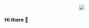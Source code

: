 

<div align="center">
  <img src="[https://media.giphy.com/media/v1.Y2lkPTc5MGI3NjExZTk0YzAxY
            Tc0ZGQzYmNkY2ViNDM0YjFiMDc0OGJmOTg3YzdiNWUzMCZlcD12MV9pbnRlcm5hbF9naWZzX2dpZklkJmN0PWc/PevaIJLfMbPmvqzd1f/giphy.gif](https://www.kapwing.com/videos/64846de6e8ed160018c10f96)">

</div>

### Hi there 👋

<!--
**AnnaAWojtowicz/AnnaAWojtowicz** is a ✨ _special_ ✨ repository because its `README.md` (this file) appears on your GitHub profile.

Here are some ideas to get you started:

- 🔭 I’m currently working on ...
- 🌱 I’m currently learning JavaScript and React

- 💬 Ask me about ... if I want to work with you!
- 📫 How to reach me: ...

- ⚡ Fun fact: I'm older than Boulder Dash!
-->
